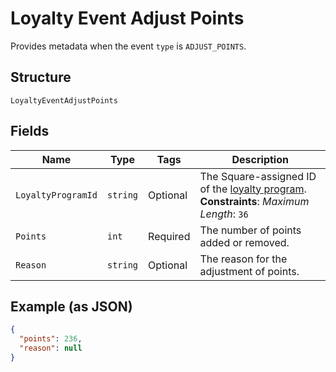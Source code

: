 
# Loyalty Event Adjust Points

Provides metadata when the event `type` is `ADJUST_POINTS`.

## Structure

`LoyaltyEventAdjustPoints`

## Fields

| Name | Type | Tags | Description |
|  --- | --- | --- | --- |
| `LoyaltyProgramId` | `string` | Optional | The Square-assigned ID of the [loyalty program](../../doc/models/loyalty-program.md).<br>**Constraints**: *Maximum Length*: `36` |
| `Points` | `int` | Required | The number of points added or removed. |
| `Reason` | `string` | Optional | The reason for the adjustment of points. |

## Example (as JSON)

```json
{
  "points": 236,
  "reason": null
}
```

